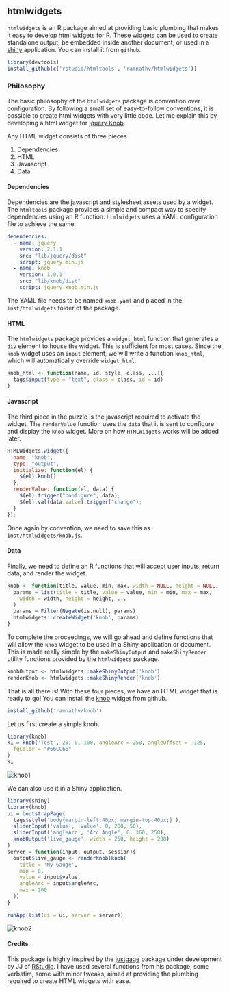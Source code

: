 ## htmlwidgets

`htmlwidgets` is an R package aimed at providing basic plumbing that makes it easy to develop html widgets for R. These widgets can be used to create standalone output, be embedded inside another document, or used in a [shiny](http://shiny.rstudio.com) application. You can install it from `github`.

```r
library(devtools)
install_github(c('rstudio/htmltools', 'ramnathv/htmlwidgets'))
```

### Philosophy

The basic philosophy of the `htmlwidgets` package is convention over configuration. By following a small set of easy-to-follow conventions, it is possible to create html widgets with very little code. Let me explain this by developing a html widget for [jquery Knob](http://anthonyterrien.com/knob/).

Any HTML widget consists of three pieces

1. Dependencies
2. HTML
3. Javascript
4. Data

#### Dependencies

Dependencies are the javascript and stylesheet assets used by a widget. The `htmltools` package provides a simple and compact way to specify dependencies using an R function. `htmlwidgets` uses a YAML configuration file to achieve the same. 

```yaml
dependencies:
  - name: jquery
    version: 2.1.1
    src: "lib/jquery/dist"
    script: jquery.min.js
  - name: knob
    version: 1.0.1
    src: "lib/knob/dist"
    script: jquery.knob.min.js
```

The YAML file needs to be named `knob.yaml` and placed in the `inst/htmlwidgets` folder of the package.

#### HTML

The `htmlwidgets` package provides a `widget_html` function that generates a `div` element to house the widget. This is sufficient for most cases. Since the `knob` widget uses an `input` element, we will write a function `knob_html`, which will automatically override `widget_html`.

```r
knob_html <- function(name, id, style, class, ...){
  tags$input(type = "text", class = class, id = id)
}
```

#### Javascript

The third piece in the puzzle is the javascript required to activate the widget. The `renderValue` function uses the `data` that it is sent to configure and display the `knob` widget. More on how `HTMLWidgets` works will be added later.


```js
HTMLWidgets.widget({
  name: "knob",
  type: "output",
  initialize: function(el) {
    $(el).knob()
  },
  renderValue: function(el, data) {
    $(el).trigger("configure", data);
    $(el).val(data.value).trigger("change");
  }
});
```

Once again by convention, we need to save this as `inst/htmlwidgets/knob.js`.

#### Data

Finally, we need to define an R functions that will accept user inputs, return data, and render the widget. 

```r
knob <- function(title, value, min, max, width = NULL, height = NULL, ...){
  params = list(title = title, value = value, min = min, max = max,
    width = width, height = height, ...               
  )
  params = Filter(Negate(is.null), params)
  htmlwidgets::createWidget('knob', params)
}
```

To complete the proceedings, we will go ahead and define functions that will allow the `knob` widget to be used in a Shiny application or document. This is made really simple by the `makeShinyOutput` and `makeShinyRender` utility functions provided by the `htmlwidgets` package.

```r
knobOutput <- htmlwidgets::makeShinyOutput('knob')
renderKnob <- htmlwidgets::makeShinyRender('knob')
```

That is all there is! With these four pieces, we have an HTML widget that is ready to go! You can install the [knob](http://github.com/ramnathv/knob) widget from github.

```r
install_github('ramnathv/knob')
```

Let us first create a simple knob.

```r
library(knob)
k1 = knob('Test', 20, 0, 100, angleArc = 250, angleOffset = -125, 
  fgColor = "#66CC66"
)
k1
```

![knob1](http://i.imgur.com/2wekMlK.png)

We can also use it in a Shiny application.

```r
library(shiny)
library(knob)
ui = bootstrapPage(
  tags$style('body{margin-left:40px; margin-top:40px;}'),
  sliderInput('value', 'Value', 0, 200, 50),
  sliderInput('angleArc', 'Arc Angle', 0, 360, 250),
  knobOutput('live_gauge', width = 250, height = 200)
)
server = function(input, output, session){
  output$live_gauge <- renderKnob(knob(
    title = 'My Gauge',
    min = 0,
    value = input$value,
    angleArc = input$angleArc,
    max = 200
  ))
}

runApp(list(ui = ui, server = server))
```


![knob2](http://i.imgur.com/f9p07hI.png)


#### Credits

This package is highly inspired by the [justgage](http://github.com/jjallaire/justgage) package under development by JJ of [RStudio](http://rstudio.com). I have used several functions from his package, some verbatim, some with minor tweaks, aimed at providing the plumbing required to create HTML widgets with ease.

